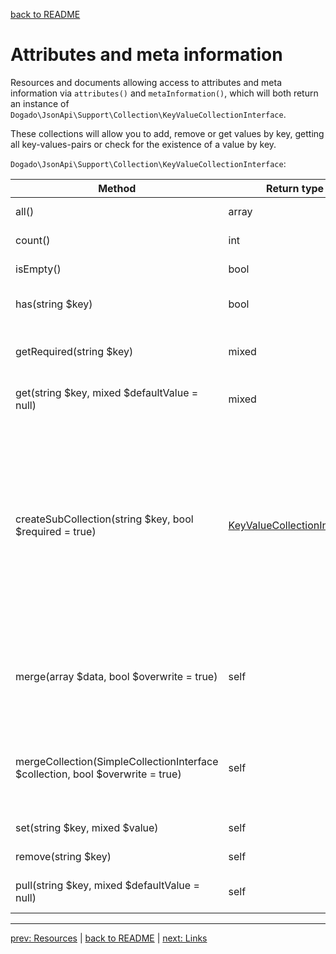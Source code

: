 [back to README](../README.md)

# Attributes and meta information

Resources and documents allowing access to attributes and meta information via `attributes()` and `metaInformation()`,
which will both return an instance of `Dogado\JsonApi\Support\Collection\KeyValueCollectionInterface`.

These collections will allow you to add, remove or get values by key, getting all key-values-pairs or check for the existence of a value by key.

`Dogado\JsonApi\Support\Collection\KeyValueCollectionInterface`:

| Method                                                                         | Return type                                                                              | Description                                                                                                                                                                                                                                                                                                                                                                                                 |
|--------------------------------------------------------------------------------|------------------------------------------------------------------------------------------|-------------------------------------------------------------------------------------------------------------------------------------------------------------------------------------------------------------------------------------------------------------------------------------------------------------------------------------------------------------------------------------------------------------|
| all()                                                                          | array                                                                                    | All elements as key-value-array.                                                                                                                                                                                                                                                                                                                                                                            |
| count()                                                                        | int                                                                                      | Number of collection entries.                                                                                                                                                                                                                                                                                                                                                                               |
| isEmpty()                                                                      | bool                                                                                     | Checks if the collection contains any elements.                                                                                                                                                                                                                                                                                                                                                             |
| has(string $key)                                                               | bool                                                                                     | Checks if the collection contains a special element.                                                                                                                                                                                                                                                                                                                                                        |
| getRequired(string $key)                                                       | mixed                                                                                    | Returns an element or throws an \InvalidArgumentException if element does not exists.                                                                                                                                                                                                                                                                                                                       |
| get(string $key, mixed $defaultValue = null)                                   | mixed                                                                                    | Returns an element or the defined default value if element does not exists.                                                                                                                                                                                                                                                                                                                                 |
| createSubCollection(string $key, bool $required = true)                        | [KeyValueCollectionInterface](../src/Support/Collection/KeyValueCollectionInterface.php) | Creates a new collection for a collection element. If required and element does not exists, an \InvalidArgumentException will be thrown. If the element exists but is not an array an \InvalidArgumentException will be thrown. *ATTENTION:* If you want to store changed value of the sub collection under the parent collections original key you have to call: `$collection->set($key, $subCollection);` |
| merge(array $data, bool $overwrite = true)                                     | self                                                                                     | Merges the given array into the current collection. If overwrite is set to true (default) existing values are overwritten by the new values, otherwise they will be ignored.                                                                                                                                                                                                                                |
| mergeCollection(SimpleCollectionInterface $collection, bool $overwrite = true) | self                                                                                     | Merges the given collection into the current one. If overwrite is set to true (default) existing values are overwritten by the new values, otherwise they will be ignored.                                                                                                                                                                                                                                  |
| set(string $key, mixed $value)                                                 | self                                                                                     | Set a key-value-pair into the collection.                                                                                                                                                                                                                                                                                                                                                                   |
| remove(string $key)                                                            | self                                                                                     | Remove an element by key from the collection.                                                                                                                                                                                                                                                                                                                                                               |
| pull(string $key, mixed $defaultValue = null)                                  | self                                                                                     | Get an element by key from the collection and remove it afterwards.                                                                                                                                                                                                                                                                                                                                         |

*****

[prev: Resources](../docs/02-resources.md) | [back to README](../README.md) | [next: Links](../docs/04-links.md)
